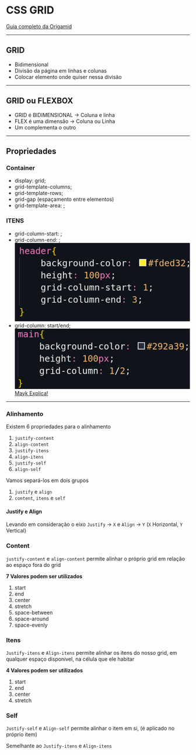 # CSS GRID
[Guia completo da Origamid](https://www.origamid.com/projetos/css-grid-layout-guia-completo/)

---
## GRID 

- Bidimensional
- Divisão da página em linhas e colunas
- Colocar elemento onde quiser nessa divisão

---
## GRID ou FLEXBOX

- GRID é BIDIMENSIONAL -> Coluna e linha
- FLEX é uma dimensão -> Coluna ou Linha
- Um complementa o outro

---

## Propriedades

### Container

- display: grid;
- grid-template-columns;
- grid-template-rows;
- grid-gap (espaçamento entre elementos)
- grid-template-area: ;

### ITENS

- grid-column-start: ;
- grid-column-end: ;
![](./img/gridIten1.png)
- grid-column: start/end; 
![](./img/gridIten2.png)
[Mayk Explica!](https://youtu.be/HN1UjzRSdBk?t=847)

---
### Alinhamento

Existem 6 propriedades para o alinhamento

1. `justify-content`
2. `align-content`
3. `justify-itens`
4. `align-itens`
5. `justify-self`
6. `align-self`

Vamos separá-los em dois grupos

1. `justify` e `align`
2. `content`, `itens` e `self`

#### Justify e Align

Levando em consideração o eixo `Justify` -> `X` e `Align` -> `Y` (`X` Horizontal, `Y` Vertical)

### Content

`justify-content` e `align-content` permite alinhar o próprio grid em relação ao espaço fora do grid 

**7 Valores podem ser utilizados**

1. start
2. end
3. center
4. stretch
5. space-between
6. space-around
7. space-evenly


### Itens

`Justify-itens` e `Align-itens` permite alinhar os itens do nosso grid, em qualquer espaço disponível, na célula que ele habitar

**4 Valores podem ser utilizados**

1. start
2. end
3. center
4. stretch


### Self

`Justify-self` e `Align-self` permite alinhar o item em si, (é aplicado no próprio item)

Semelhante ao `Justify-itens` e `Align-itens`
